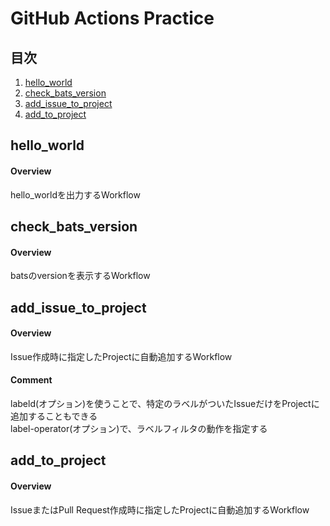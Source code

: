 # GitHub Actions Practice

## 目次
<!-- 番号付きのリスト -->
1. [hello_world](#hello_world)
2. [check_bats_version](#check_bats_version)
3. [add_issue_to_project](#add_issue_to_project)
4. [add_to_project](#add_to_project)

<h2 id="hello_world">hello_world</h2>

#### Overview
hello_worldを出力するWorkflow


<h2 id="check_bats_version">check_bats_version</h2>

#### Overview
batsのversionを表示するWorkflow


<h2 id="add_issue_to_project">add_issue_to_project</h2>

#### Overview
Issue作成時に指定したProjectに自動追加するWorkflow

#### Comment
labeld(オプション)を使うことで、特定のラベルがついたIssueだけをProjectに追加することもできる<br>
label-operator(オプション)で、ラベルフィルタの動作を指定する


<h2 id="add_to_project">add_to_project</h2>

#### Overview
IssueまたはPull Request作成時に指定したProjectに自動追加するWorkflow